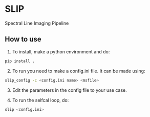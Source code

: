 # SLIP

Spectral Line Imaging Pipeline

## How to use

1. To install, make a python environment and do:

```bash
pip install .
```

2. To run you need to make a config.ini file. It can be made using:

```bash 
slip_config -c <config.ini name> <msfile>
```

3. Edit the parameters in the config file to your use case.

4. To run the selfcal loop, do:

```bash
slip <config.ini>
```

